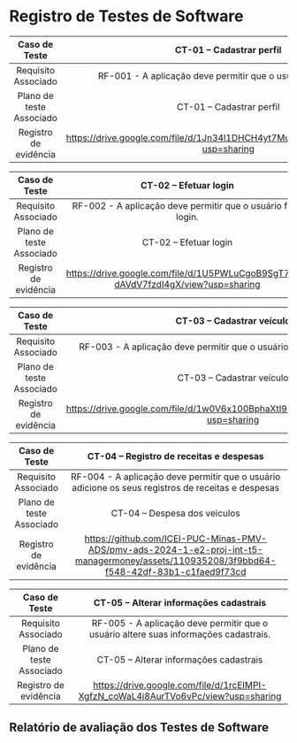 # Registro de Testes de Software

| **Caso de Teste** 	| **CT-01 – Cadastrar perfil** 	|
|:---:	|:---:	|
|	Requisito Associado 	| RF-001 - A aplicação deve permitir que o usuário se cadastre |
|	Plano de teste Associado 	| CT-01 – Cadastrar perfil |
|Registro de evidência | https://drive.google.com/file/d/1Jn34l1DHCH4yt7MuIJbafbvhPnorKwjl/view?usp=sharing |


| **Caso de Teste** 	| **CT-02 – Efetuar login** 	|
|:---:	|:---:	|
|	Requisito Associado 	| RF-002 - A aplicação deve permitir que o usuário faça login. |
|	Plano de teste Associado 	| CT-02 – Efetuar login |
|Registro de evidência | https://drive.google.com/file/d/1U5PWLuCgoB9SgT78Ej-dAVdV7fzdI4gX/view?usp=sharing |

| **Caso de Teste** 	| **CT-03 – Cadastrar veículo** 	|
|:---:	|:---:	|
|	Requisito Associado 	| RF-003 - A aplicação deve permitir que o usuário cadastre o seu veículo. |
|	Plano de teste Associado 	| CT-03 – Cadastrar veículo |
|Registro de evidência | https://drive.google.com/file/d/1w0V6x100BphaXtI9iqhzZC48GCDqtCZa/view?usp=sharing |


| **Caso de Teste** 	| **CT-04 – Registro de receitas e despesas** 	|
|:---:	|:---:	|
|	Requisito Associado 	| RF-004 - A aplicação deve permitir que o usuário adicione os seus registros de receitas e despesas |
|	Plano de teste Associado 	| CT-04 – Despesa dos veiculos |
|Registro de evidência | https://github.com/ICEI-PUC-Minas-PMV-ADS/pmv-ads-2024-1-e2-proj-int-t5-managermoney/assets/110935208/3f9bbd64-f548-42df-83b1-c1faed9f73cd |

| **Caso de Teste** 	| **CT-05 – Alterar informações cadastrais** 	|
|:---:	|:---:	|
|	Requisito Associado 	| RF-005 - A aplicação deve permitir que o usuário altere suas informações cadastrais. |
|	Plano de teste Associado 	| CT-05 – Alterar informações cadastrais |
|Registro de evidência | https://drive.google.com/file/d/1rcEIMPI-XgfzN_coWaL4i8AurTVo6vPc/view?usp=sharing |

## Relatório de avaliação dos Testes de Software
